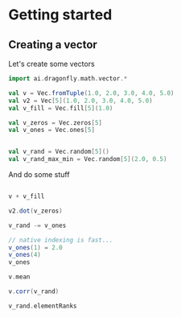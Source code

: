 # Getting started

## Creating a vector

Let's create some vectors

```scala mdoc
import ai.dragonfly.math.vector.*

val v = Vec.fromTuple(1.0, 2.0, 3.0, 4.0, 5.0)
val v2 = Vec[5](1.0, 2.0, 3.0, 4.0, 5.0)
val v_fill = Vec.fill[5](1.0)

val v_zeros = Vec.zeros[5]
val v_ones = Vec.ones[5]


val v_rand = Vec.random[5]()
val v_rand_max_min = Vec.random[5](2.0, 0.5)
```

And do some stuff

```scala mdoc

v + v_fill

v2.dot(v_zeros)

v_rand -= v_ones

// native indexing is fast...
v_ones(1) = 2.0
v_ones(4)
v_ones

v.mean

v.corr(v_rand)

v_rand.elementRanks

```